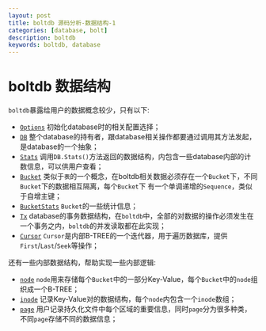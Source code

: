 ```yaml
---
layout: post
title: boltdb 源码分析-数据结构-1
categories: [database, bolt]
description: boltdb
keywords: boltdb, database
---
```


# boltdb 数据结构

`boltdb`暴露给用户的数据概念较少，只有以下:
* [`Options`](https://github.com/boltdb/bolt/blob/e9cf4fae01b5a8ff89d0ec6b32f0d9c9f79aefdd/db.go#L897-L922)
初始化database时的相关配置选择；
* [`DB`](https://github.com/boltdb/bolt/blob/e9cf4fae01b5a8ff89d0ec6b32f0d9c9f79aefdd/db.go#L45-L130)
整个database的持有者，跟database相关操作都要通过调用其方法发起，是database的一个抽象；
* [`Stats`](https://github.com/boltdb/bolt/blob/e9cf4fae01b5a8ff89d0ec6b32f0d9c9f79aefdd/db.go#L932-L944)
调用`DB.Stats()`方法返回的数据结构，内包含一些database内部的计数信息，可以供用户查看；
* [`Bucket`](https://github.com/boltdb/bolt/blob/e9cf4fae01b5a8ff89d0ec6b32f0d9c9f79aefdd/bucket.go#L36-L50)
类似于`表`的一个概念，在boltdb相关数据必须存在一个`Bucket`下，不同`Bucket`下的数据相互隔离，每个`Bucket`下
有一个单调递增的`Sequence`，类似于自增主键；
* [`BucketStats`](https://github.com/boltdb/bolt/blob/e9cf4fae01b5a8ff89d0ec6b32f0d9c9f79aefdd/bucket.go#L730-L751)
`Bucket`的一些统计信息；
* [`Tx`](https://github.com/boltdb/bolt/blob/e9cf4fae01b5a8ff89d0ec6b32f0d9c9f79aefdd/tx.go#L24-L41)
database的事务数据结构，在`boltdb`中，全部的对数据的操作必须发生在一个事务之内，`boltdb`的并发读取都在此实现；
* [`Cursor`](https://github.com/boltdb/bolt/blob/e9cf4fae01b5a8ff89d0ec6b32f0d9c9f79aefdd/cursor.go#L18-L21)
`Cursor`是内部B-TREE的一个迭代器，用于遍历数据库，提供`First`/`Last`/`Seek`等操作；

还有一些内部数据结构，帮助实现一些内部逻辑:
* [`node`](https://github.com/boltdb/bolt/blob/e9cf4fae01b5a8ff89d0ec6b32f0d9c9f79aefdd/node.go#L11-L21)
`node`用来存储每个`Bucket`中的一部分Key-Value，每个`Bucket`中的`node`组织成一个B-TREE；
* [`inode`](https://github.com/boltdb/bolt/blob/e9cf4fae01b5a8ff89d0ec6b32f0d9c9f79aefdd/node.go#L597-L602)
记录Key-Value对的数据结构，每个`node`内包含一个`inode`数组；
* [`page`](https://github.com/boltdb/bolt/blob/e9cf4fae01b5a8ff89d0ec6b32f0d9c9f79aefdd/page.go#L30-L36)
用户记录持久化文件中每个区域的重要信息，同时`page`分为很多种类，不同`page`存储不同的数据信息；
